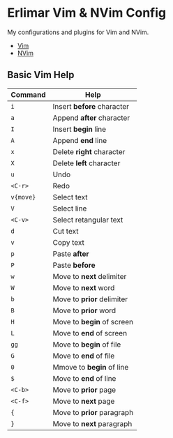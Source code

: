 Erlimar Vim & NVim Config
=========================

My configurations and plugins for Vim and NVim.

- [Vim](https://github.com/erlimar/vim-config/tree/vim)
- [NVim](https://github.com/erlimar/vim-config/tree/nvim)

## Basic Vim Help

Command   | Help
----------|------------
`i`       | Insert __before__ character
`a`       | Append __after__ character
`I`       | Insert __begin__ line
`A`       | Append __end__ line
`x`       | Delete __right__ character
`X`       | Delete __left__ character
`u`       | Undo
`<C-r>`   | Redo
`v{move}` | Select text
`V`       | Select line
`<C-v>`   | Select retangular text
`d`       | Cut text
`v`       | Copy text
`p`       | Paste __after__
`P`       | Paste __before__
`w`       | Move to __next__ delimiter
`W`       | Move to __next__ word
`b`       | Move to __prior__ delimiter
`B`       | Move to __prior__ word
`H`       | Move to __begin__ of screen
`L`       | Move to __end__ of screen
`gg`      | Move to __begin__ of file
`G`       | Move to __end__ of file
`0`       | Mmove to __begin__ of line
`$`       | Move to __end__ of line
`<C-b>`   | Move to __prior__ page
`<C-f>`   | Move to __next__ page
`{`       | Move to __prior__ paragraph
`}`       | Move to __next__ paragraph
